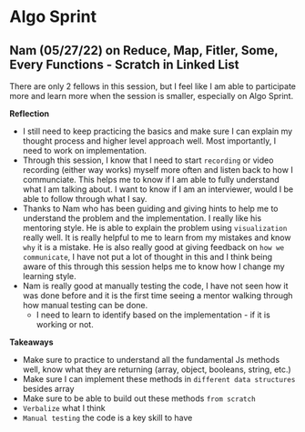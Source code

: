 # Algo Sprint

## Nam (05/27/22) on Reduce, Map, Fitler, Some, Every Functions - Scratch in Linked List

There are only 2 fellows in this session, but I feel like I am able to participate more and learn more when the session is smaller, especially on Algo Sprint. 

**Reflection**
- I still need to keep practicing the basics and make sure I can explain my thought process and higher level approach well. Most importantly, I need to work on implementation. 
- Through this session, I know that I need to start `recording` or video recording (either way works) myself more often and listen back to how I communciate. This helps me to know if I am able to fully understand what I am talking about. I want to know if I am an interviewer, would I be able to follow through what I say. 
- Thanks to Nam who has been guiding and giving hints to help me to understand the problem and the implementation. I really like his mentoring style. He is able to explain the problem using `visualization` really well. It is really helpful to me to learn from my mistakes and know `why` it is a mistake. He is also really good at giving feedback on `how we communicate`, I have not put a lot of thought in this and I think being aware of this through this session helps me to know how I change my learning style. 
- Nam is really good at manually testing the code, I have not seen how it was done before and it is the first time seeing a mentor walking through how manual testing can be done.
    - I need to learn to identify based on the implementation - if it is working or not. 

**Takeaways**
- Make sure to practice to understand all the fundamental Js methods well, know what they are returning (array, object, booleans, string, etc.)
- Make sure I can implement these methods in `different data structures` besides array
- Make sure to be able to build out these methods `from scratch` 
- `Verbalize` what I think
- `Manual testing` the code is a key skill to have 



<!-- ## Poitier (06/24/22) on Recursion in Array 
     -->